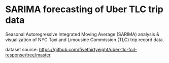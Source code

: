 # SARIMA forecasting of Uber TLC trip data

Seasonal Autoregressive Integrated Moving Average (SARIMA) analysis & visualization of NYC Taxi and Limousine Commission (TLC) trip record data.

dataset source: https://github.com/fivethirtyeight/uber-tlc-foil-response/tree/master